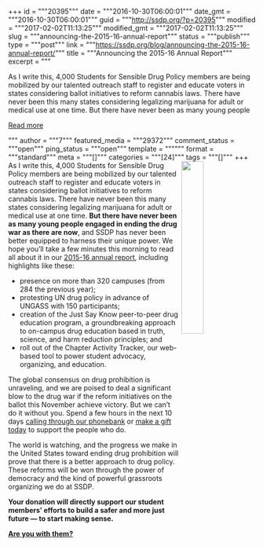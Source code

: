 +++
id = """20395"""
date = """2016-10-30T06:00:01"""
date_gmt = """2016-10-30T06:00:01"""
guid = """http://ssdp.org/?p=20395"""
modified = """2017-02-02T11:13:25"""
modified_gmt = """2017-02-02T11:13:25"""
slug = """announcing-the-2015-16-annual-report"""
status = """publish"""
type = """post"""
link = """https://ssdp.org/blog/announcing-the-2015-16-annual-report/"""
title = """Announcing the 2015-16 Annual Report"""
excerpt = """<p>As I write this, 4,000 Students for Sensible Drug Policy members are being mobilized by our talented outreach staff to register and educate voters in states considering ballot initiatives to reform cannabis laws. There have never been this many states considering legalizing marijuana for adult or medical use at one time. But there have never been as many young people</p>
<div class="h10"></div>
<p><a class="more-link2 flat" href="https://ssdp.org/blog/announcing-the-2015-16-annual-report/">Read more</a></p>
"""
author = """7"""
featured_media = """29372"""
comment_status = """open"""
ping_status = """open"""
template = """"""
format = """standard"""
meta = """[]"""
categories = """[24]"""
tags = """[]"""
+++
<a href="ssdp.org/assets/SSDP-2016-annual-report.pdf"><img style="float: right; margin-left: 5px; margin-bottom: 5px;" src="http://ssdp.org/assets/Annual-report-social-share-long-01.png" alt="" width="30%" /></a>As I write this, 4,000 Students for Sensible Drug Policy members are being mobilized by our talented outreach staff to register and educate voters in states considering ballot initiatives to reform cannabis laws. There have never been this many states considering legalizing marijuana for adult or medical use at one time. <strong>But there have never been as many young people engaged in ending the drug war as there are now</strong>, and SSDP has never been better equipped to harness their unique power. We hope you&#8217;ll take a few minutes this morning to read all about it in our <a href="http://ssdp.org/assets/SSDP-2016-annual-report.pdf">2015-16 annual report</a>, including highlights like these:
<ul>
	<li>presence on more than 320 campuses (from 284 the previous year);</li>
	<li>protesting UN drug policy in advance of UNGASS with 150 participants;</li>
	<li>creation of the Just Say Know peer-to-peer drug education program, a groundbreaking approach to on-campus drug education based in truth, science, and harm reduction principles; and</li>
	<li>roll out of the Chapter Activity Tracker, our web-based tool to power student advocacy, organizing, and education.</li>
</ul>
<p dir="ltr">The global consensus on drug prohibition is unraveling, and we are poised to deal a significant blow to the drug war if the reform initiatives on the ballot this November achieve victory. But we can’t do it without you. Spend a few hours in the next 10 days <a href="http://legalize2016.org">calling through our phonebank</a> or <a href="http://ssdp.org/donate">make a gift today</a> to support the people who do.</p>
The world is watching, and the progress we make in the United States toward ending drug prohibition will prove that there is a better approach to drug policy. These reforms will be won through the power of democracy and the kind of powerful grassroots organizing we do at SSDP.
<p dir="ltr"><strong>Your donation will directly support our student members’ efforts to build a safer and more just future &#8212; to start making sense.</strong></p>
<a href="http://ssdp.org/donate"><strong>Are you with them?</strong></a>
